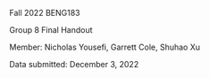Fall 2022 BENG183

Group 8 Final Handout

Member: Nicholas Yousefi, Garrett Cole, Shuhao Xu

Data submitted: December 3, 2022
